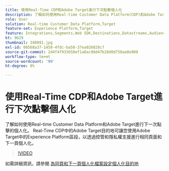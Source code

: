 ```yaml
---
title: 使用Real-Time CDP和Adobe Target進行下次點擊個人化
description: 了解如何使用Real-time Customer Data Platform(CDP)和Adobe Target進行下一次點擊個人化。
role: User
solution: Real-time Customer Data Platform,Target
feature-set: Experience Platform,Target
feature: Integrations,Segments,Web SDK,Destinations,Datastreams,Audiences,Experience Targeting
kt: 9629
thumbnail: 340091.jpg
exl-id: 08568a37-1450-4fdc-ba58-37ea026028c7
source-git-commit: 2d4f4f933650ef1a0ac98d47b28d0d750ae0e908
workflow-type: tm+mt
source-wordcount: '99'
ht-degree: 0%

---
```


# 使用Real-Time CDP和Adobe Target進行下次點擊個人化

了解如何使用Real-time Customer Data Platform和Adobe Target進行下一次點擊的個人化。 Real-Time CDP中的Adobe Target目的地可讓您使用Adobe Target中的Experience Platform區段，以透過控管和隱私權支援進行相同頁面和下一頁個人化。

>[!VIDEO](https://video.tv.adobe.com/v/340091?quality=12&learn=on)

如需詳細資訊，請參閱 [為同頁和下一頁個人化檔案設定個人化目的地](https://experienceleague.adobe.com/docs/experience-platform/destinations/ui/activate/configure-personalization-destinations.html)
